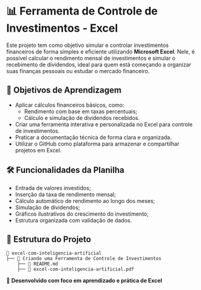 # 📊 Ferramenta de Controle de Investimentos - Excel

Este projeto tem como objetivo simular e controlar investimentos financeiros de forma simples e eficiente utilizando **Microsoft Excel**. Nele, é possível calcular o rendimento mensal de investimentos e simular o recebimento de dividendos, ideal para quem está começando a organizar suas finanças pessoais ou estudar o mercado financeiro.

## 🎯 Objetivos de Aprendizagem

- Aplicar cálculos financeiros básicos, como:
  - Rendimento com base em taxas percentuais;
  - Cálculo e simulação de dividendos recebidos.
- Criar uma ferramenta interativa e personalizada no Excel para controle de investimentos.
- Praticar a documentação técnica de forma clara e organizada.
- Utilizar o GitHub como plataforma para armazenar e compartilhar projetos em Excel.

## 🛠️ Funcionalidades da Planilha

- Entrada de valores investidos;
- Inserção da taxa de rendimento mensal;
- Cálculo automático de rendimento ao longo dos meses;
- Simulação de dividendos;
- Gráficos ilustrativos do crescimento do investimento;
- Estrutura organizada com validação de dados.

## 📁 Estrutura do Projeto

```
📁 excel-com-inteligencia-artificial
├── 📁 Criando uma Ferramenta de Controle de Investimentos
    ├── 📄 README.md
    ├── 📄 excel-com-inteligencia-artificial.pdf
```

📌 **Desenvolvido com foco em aprendizado e prática de Excel**
